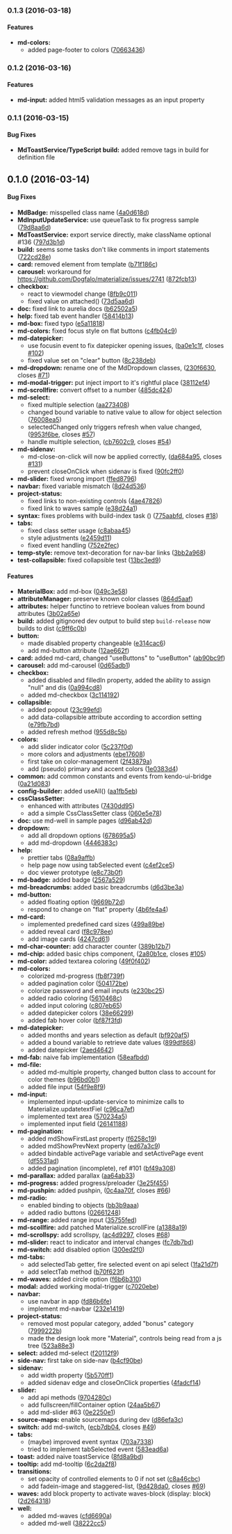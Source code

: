 ### 0.1.3 (2016-03-18)

#### Features

* **md-colors:**
  * added page-footer to colors ([70663436](https://github.com/aurelia-ui-toolkits/aurelia-materialize-bridge/commit/706634364ee5b5388e8335b4cf9d7795e2e04c85))

### 0.1.2 (2016-03-16)

#### Features

* **md-input:** added html5 validation messages as an input property

### 0.1.1 (2016-03-15)


#### Bug Fixes

* **MdToastService/TypeScript build:** added remove tags in build for definition file

## 0.1.0 (2016-03-14)


#### Bug Fixes

* **MdBadge:** misspelled class name ([4a0d618d](https://github.com/aurelia-ui-toolkits/aurelia-materialize-bridge/commit/4a0d618d1c9247e332e0bdf8533632e5e6211190))
* **MdInputUpdateService:** use queueTask to fix progress sample ([79d8aa6d](https://github.com/aurelia-ui-toolkits/aurelia-materialize-bridge/commit/79d8aa6dfa9893a4a73b5128890434d029ea8bc9))
* **MdToastService:** export service directly, make className optional #136 ([797d3b1d](https://github.com/aurelia-ui-toolkits/aurelia-materialize-bridge/commit/797d3b1d26aca26879c0a3beed4f9828b6bdec5e))
* **build:** seems some tasks don't like comments in import statements ([722cd28e](https://github.com/aurelia-ui-toolkits/aurelia-materialize-bridge/commit/722cd28ee9c5b8500e50d0988b3002bb70dd970a))
* **card:** removed <card> element from template ([b71f186c](https://github.com/aurelia-ui-toolkits/aurelia-materialize-bridge/commit/b71f186ca6666bcf9ad94a214939f977aee25825))
* **carousel:** workaround for https://github.com/Dogfalo/materialize/issues/2741 ([872fcb13](https://github.com/aurelia-ui-toolkits/aurelia-materialize-bridge/commit/872fcb136d9764c868c867efc28a714e824d8f95))
* **checkbox:**
  * react to viewmodel change ([8fb9c011](https://github.com/aurelia-ui-toolkits/aurelia-materialize-bridge/commit/8fb9c01120027cd4f07b6437bc9afc26b87fd600))
  * fixed value on attached() ([73d5aa6d](https://github.com/aurelia-ui-toolkits/aurelia-materialize-bridge/commit/73d5aa6d1e7c677f15825c6e265d51d8c858a382))
* **doc:** fixed link to aurelia docs ([b62502a5](https://github.com/aurelia-ui-toolkits/aurelia-materialize-bridge/commit/b62502a5ec045ea28833888d6f8109cf9a9c9cf1))
* **help:** fixed tab event handler ([58414b13](https://github.com/aurelia-ui-toolkits/aurelia-materialize-bridge/commit/58414b13ea5107e223e97dc143e617ce78abf2c5))
* **md-box:** fixed typo ([e5a11818](https://github.com/aurelia-ui-toolkits/aurelia-materialize-bridge/commit/e5a11818c5e07e89bb0502ad0823479e10503ad8))
* **md-colors:** fixed focus style on flat buttons ([c4fb04c9](https://github.com/aurelia-ui-toolkits/aurelia-materialize-bridge/commit/c4fb04c9c6626c78a0447bfcb8c7a00c035370bf))
* **md-datepicker:**
  * use focusin event to fix datepicker opening issues, ([ba0e1c1f](https://github.com/aurelia-ui-toolkits/aurelia-materialize-bridge/commit/ba0e1c1fd94d9465f997238f0b2520df54b17a0b), closes [#102](https://github.com/aurelia-ui-toolkits/aurelia-materialize-bridge/issues/102))
  * fixed value set on "clear" button ([8c238deb](https://github.com/aurelia-ui-toolkits/aurelia-materialize-bridge/commit/8c238debb74bfcfbbc86a1db31c1d875e0fffd2c))
* **md-dropdown:** rename one of the MdDropdown classes, ([230f6630](https://github.com/aurelia-ui-toolkits/aurelia-materialize-bridge/commit/230f6630973eb6c3f27be6b8227665373387d120), closes [#71](https://github.com/aurelia-ui-toolkits/aurelia-materialize-bridge/issues/71))
* **md-modal-trigger:** put inject import to it's rightful place ([38112ef4](https://github.com/aurelia-ui-toolkits/aurelia-materialize-bridge/commit/38112ef492a5e3032dde8343bbebf6a6c89bb5a0))
* **md-scrollfire:** convert offset to a number ([485dc424](https://github.com/aurelia-ui-toolkits/aurelia-materialize-bridge/commit/485dc424ff0906bc40c8745861243f11da9e283f))
* **md-select:**
  * fixed multiple selection ([aa273408](https://github.com/aurelia-ui-toolkits/aurelia-materialize-bridge/commit/aa273408e7f2241c159f0318434c915c7a3f1394))
  * changed bound variable to native value to allow for object selection ([76008ea5](https://github.com/aurelia-ui-toolkits/aurelia-materialize-bridge/commit/76008ea5be16cd995c17f2dbe54449cf259be05d))
  * selectedChanged only triggers refresh when value changed, ([9953f6be](https://github.com/aurelia-ui-toolkits/aurelia-materialize-bridge/commit/9953f6bee3697ce6ba7b79e46f01b894a091bcdb), closes [#57](https://github.com/aurelia-ui-toolkits/aurelia-materialize-bridge/issues/57))
  * handle multiple selection, ([cb7602c9](https://github.com/aurelia-ui-toolkits/aurelia-materialize-bridge/commit/cb7602c9a58fbb010cdc88afa396a3934d5579b9), closes [#54](https://github.com/aurelia-ui-toolkits/aurelia-materialize-bridge/issues/54))
* **md-sidenav:**
  * md-close-on-click will now be applied correctly, ([da684a95](https://github.com/aurelia-ui-toolkits/aurelia-materialize-bridge/commit/da684a955d2c8c13cc1eb17eec173819032dfba8), closes [#131](https://github.com/aurelia-ui-toolkits/aurelia-materialize-bridge/issues/131))
  * prevent closeOnClick when sidenav is fixed ([90fc2ff0](https://github.com/aurelia-ui-toolkits/aurelia-materialize-bridge/commit/90fc2ff09ccb48768c4595dfd8a0704748ac1b1c))
* **md-slider:** fixed wrong import ([ffed8796](https://github.com/aurelia-ui-toolkits/aurelia-materialize-bridge/commit/ffed879683bbb671e869f1944dc6b49efb0cc502))
* **navbar:** fixed variable mismatch ([8d24d536](https://github.com/aurelia-ui-toolkits/aurelia-materialize-bridge/commit/8d24d53629b6474ca24ced1d15cc0b1f48fc177b))
* **project-status:**
  * fixed links to non-existing controls ([4ae47826](https://github.com/aurelia-ui-toolkits/aurelia-materialize-bridge/commit/4ae478262c87d3263d280b5df9a020bc3dce83f0))
  * fixed link to waves sample ([e38d24a1](https://github.com/aurelia-ui-toolkits/aurelia-materialize-bridge/commit/e38d24a1748bf67e828415207bb5b450befa4f09))
* **syntax:** fixes problems with build-index task () ([775aabfd](https://github.com/aurelia-ui-toolkits/aurelia-materialize-bridge/commit/775aabfdb3a1a48264ca87388078793f77fa084c), closes [#18](https://github.com/aurelia-ui-toolkits/aurelia-materialize-bridge/issues/18))
* **tabs:**
  * fixed class setter usage ([c8abaa45](https://github.com/aurelia-ui-toolkits/aurelia-materialize-bridge/commit/c8abaa45df3c77fc0ee47df13602c790a89c4188))
  * style adjustments ([e2459d11](https://github.com/aurelia-ui-toolkits/aurelia-materialize-bridge/commit/e2459d11d53f103699a7c29353eaa8f7eb1286c8))
  * fixed event handling ([752e2fec](https://github.com/aurelia-ui-toolkits/aurelia-materialize-bridge/commit/752e2fecd5b514e82949aff3ca163cd86b127e29))
* **temp-style:** remove text-decoration for nav-bar links ([3bb2a968](https://github.com/aurelia-ui-toolkits/aurelia-materialize-bridge/commit/3bb2a968652b87f7c6904e44f55721bae2d94519))
* **test-collapsible:** fixed collapsible test ([13bc3ed9](https://github.com/aurelia-ui-toolkits/aurelia-materialize-bridge/commit/13bc3ed91a5feb9a3fcec5b9e438dc1bf994cec3))


#### Features

* **MaterialBox:** add md-box ([049c3e58](https://github.com/aurelia-ui-toolkits/aurelia-materialize-bridge/commit/049c3e585027ce78b1fbe02792cb3b93564d5ef8))
* **attributeManager:** preserve known color classes ([864d5aaf](https://github.com/aurelia-ui-toolkits/aurelia-materialize-bridge/commit/864d5aaf30ae2e1b862500bbdea18f186abf3723))
* **attributes:** helper functino to retrieve boolean values from bound attributes ([3b02a65e](https://github.com/aurelia-ui-toolkits/aurelia-materialize-bridge/commit/3b02a65e9e9821cd735504de66055303b9e11ff1))
* **build:** added gitignored dev output to build step `build-release` now builds to dist ([c9ff6c0b](https://github.com/aurelia-ui-toolkits/aurelia-materialize-bridge/commit/c9ff6c0bd4719bfd3d19b16bf241d83d2d7d5227))
* **button:**
  * made disabled property changeable ([e314cac6](https://github.com/aurelia-ui-toolkits/aurelia-materialize-bridge/commit/e314cac6c82df05b1b94a971399ea732beaaedb7))
  * add md-button attribute ([12ae662f](https://github.com/aurelia-ui-toolkits/aurelia-materialize-bridge/commit/12ae662f8c081585213afef1ecd26a3bf457def8))
* **card:** added md-card, changed "useButtons" to "useButton" ([ab90bc9f](https://github.com/aurelia-ui-toolkits/aurelia-materialize-bridge/commit/ab90bc9fdf2b08318e38f184366e6dcdf6a7d978))
* **carousel:** add md-carousel ([0d65adb1](https://github.com/aurelia-ui-toolkits/aurelia-materialize-bridge/commit/0d65adb14c56d7c5f91a7224905c56fdd639a5dc))
* **checkbox:**
  * added disabled and filledIn property, added the ability to assign "null" and dis ([0a994cd8](https://github.com/aurelia-ui-toolkits/aurelia-materialize-bridge/commit/0a994cd8740fc02bfcb1176d391a735892ab87a4))
  * added md-checkbox ([3c114192](https://github.com/aurelia-ui-toolkits/aurelia-materialize-bridge/commit/3c1141926b5751690beb24594371c1fa4070f00c))
* **collapsible:**
  * added popout ([23c99efd](https://github.com/aurelia-ui-toolkits/aurelia-materialize-bridge/commit/23c99efd3b96a1b74afeefa52d87128df3c634df))
  * add data-collapsible attribute according to accordion setting ([e79fb7bd](https://github.com/aurelia-ui-toolkits/aurelia-materialize-bridge/commit/e79fb7bd80a51ba74a0a40fee12ab4a84befea46))
  * added refresh method ([955d8c5b](https://github.com/aurelia-ui-toolkits/aurelia-materialize-bridge/commit/955d8c5b16d394fbb7919e2da1995696224884cc))
* **colors:**
  * add slider indicator color ([5c237f0d](https://github.com/aurelia-ui-toolkits/aurelia-materialize-bridge/commit/5c237f0dbda7609b5a9228d0b0cc588be35754ee))
  * more colors and adjustments ([ebe17608](https://github.com/aurelia-ui-toolkits/aurelia-materialize-bridge/commit/ebe17608d5f7e3a96ca29bc3fbf746a691c195fe))
  * first take on color-management ([2f43879a](https://github.com/aurelia-ui-toolkits/aurelia-materialize-bridge/commit/2f43879a0f2f92687d8fa48509fc7400cf84dac6))
  * add (pseudo) primary and accent colors ([1e0383d4](https://github.com/aurelia-ui-toolkits/aurelia-materialize-bridge/commit/1e0383d457e80b967e53c391089faf0b2d526f3f))
* **common:** add common constants and events from kendo-ui-bridge ([0a21d083](https://github.com/aurelia-ui-toolkits/aurelia-materialize-bridge/commit/0a21d08321b4074cf15d323d46f723e0f1354b96))
* **config-builder:** added useAll() ([aa1fb5eb](https://github.com/aurelia-ui-toolkits/aurelia-materialize-bridge/commit/aa1fb5eb87007cecd3e77ac5e08edfeea5b0aae1))
* **cssClassSetter:**
  * enhanced with attributes ([7430dd95](https://github.com/aurelia-ui-toolkits/aurelia-materialize-bridge/commit/7430dd95383038714deb250e8ac70efd18b9eca0))
  * add a simple CssClassSetter class ([060e5e78](https://github.com/aurelia-ui-toolkits/aurelia-materialize-bridge/commit/060e5e78bb7076e1c385fef644c70b460c83a346))
* **doc:** use md-well in sample pages ([d96ab42d](https://github.com/aurelia-ui-toolkits/aurelia-materialize-bridge/commit/d96ab42da546b7ab464db6cf0cb630ec2a7402af))
* **dropdown:**
  * add  all dropdown options ([678695a5](https://github.com/aurelia-ui-toolkits/aurelia-materialize-bridge/commit/678695a57aaa5f34522ca8af25920d0a8d0cfba6))
  * add md-dropdown ([4446383c](https://github.com/aurelia-ui-toolkits/aurelia-materialize-bridge/commit/4446383c1aceea232eeb21e69a12fc55b8248b10))
* **help:**
  * prettier tabs ([08a9affb](https://github.com/aurelia-ui-toolkits/aurelia-materialize-bridge/commit/08a9affb4f0317137ad5a9e1b3a7c9167836cece))
  * help page now using tabSelected event ([c4ef2ce5](https://github.com/aurelia-ui-toolkits/aurelia-materialize-bridge/commit/c4ef2ce520c41637342c94012b9261b856c25ab1))
  * doc viewer prototype ([e8c73b0f](https://github.com/aurelia-ui-toolkits/aurelia-materialize-bridge/commit/e8c73b0f9e910dbd385863a808c17bc432e35cf4))
* **md-badge:** added badge ([2567a529](https://github.com/aurelia-ui-toolkits/aurelia-materialize-bridge/commit/2567a529def8a128e9603d9ab7fa9f5bffbf75ae))
* **md-breadcrumbs:** added basic breadcrumbs ([d6d3be3a](https://github.com/aurelia-ui-toolkits/aurelia-materialize-bridge/commit/d6d3be3aa56a2db73653f7cc7b592b37c518b899))
* **md-button:**
  * added floating option ([9669b72d](https://github.com/aurelia-ui-toolkits/aurelia-materialize-bridge/commit/9669b72dfaa248cab5c7543c1e3e3995f9eebb00))
  * respond to change on "flat" property ([4b6fe4a4](https://github.com/aurelia-ui-toolkits/aurelia-materialize-bridge/commit/4b6fe4a4b98cc11d8ed540e008ce1abba80e2630))
* **md-card:**
  * implemented predefined card sizes ([499a89be](https://github.com/aurelia-ui-toolkits/aurelia-materialize-bridge/commit/499a89beea11b7fe7a51aac3a91418b9ef511710))
  * added reveal card ([f8c978ee](https://github.com/aurelia-ui-toolkits/aurelia-materialize-bridge/commit/f8c978ee58adaaf147a73abfeccbc0693a3c556b))
  * add image cards ([4247cd61](https://github.com/aurelia-ui-toolkits/aurelia-materialize-bridge/commit/4247cd6174f41c090913baab446fc18d39a745bb))
* **md-char-counter:** add character counter ([389b12b7](https://github.com/aurelia-ui-toolkits/aurelia-materialize-bridge/commit/389b12b70bc0990542042c4aaf1bdd1ccbe848f9))
* **md-chip:** added basic chips component, ([2a80b1ce](https://github.com/aurelia-ui-toolkits/aurelia-materialize-bridge/commit/2a80b1ce4e3a92b95244756d78eea171b2189bfa), closes [#105](https://github.com/aurelia-ui-toolkits/aurelia-materialize-bridge/issues/105))
* **md-color:** added textarea coloring ([49f0f402](https://github.com/aurelia-ui-toolkits/aurelia-materialize-bridge/commit/49f0f4029f15a24a8078157e2f143add5a24cc50))
* **md-colors:**
  * colorized md-progress ([fb8f739f](https://github.com/aurelia-ui-toolkits/aurelia-materialize-bridge/commit/fb8f739f4d19fb4e21ace182e47ff28248c5ae4a))
  * added pagination color ([504172be](https://github.com/aurelia-ui-toolkits/aurelia-materialize-bridge/commit/504172be0ff4d8967b64874aa86a9f4139b5f2e1))
  * colorize password and email inputs ([e230bc25](https://github.com/aurelia-ui-toolkits/aurelia-materialize-bridge/commit/e230bc2514121583c244703dcbf55173445e04bd))
  * added radio coloring ([5610468c](https://github.com/aurelia-ui-toolkits/aurelia-materialize-bridge/commit/5610468c536313160bf6acf4472b8af919b3a9f4))
  * added input coloring ([c807eb65](https://github.com/aurelia-ui-toolkits/aurelia-materialize-bridge/commit/c807eb65a5162836c1bc714f83ee1e28c97122cc))
  * added datepicker colors ([38e66299](https://github.com/aurelia-ui-toolkits/aurelia-materialize-bridge/commit/38e662999204a2d103d1c103fa75d1df3893e333))
  * added fab hover color ([bf87f3fd](https://github.com/aurelia-ui-toolkits/aurelia-materialize-bridge/commit/bf87f3fd8cee313846a4494758a3e406bdf2323e))
* **md-datepicker:**
  * added months and years selection as default ([bf920af5](https://github.com/aurelia-ui-toolkits/aurelia-materialize-bridge/commit/bf920af5e9b0d2b1eb792a2e99e0aed40c159cd2))
  * added a bound variable to retrieve date values ([899df868](https://github.com/aurelia-ui-toolkits/aurelia-materialize-bridge/commit/899df8686cbaca45329a89328d708ffa1cca7107))
  * added datepicker ([2aed4642](https://github.com/aurelia-ui-toolkits/aurelia-materialize-bridge/commit/2aed4642e6973eed9f66fef90ae0d1cc123bf16b))
* **md-fab:** naive fab implementation ([58eafbdd](https://github.com/aurelia-ui-toolkits/aurelia-materialize-bridge/commit/58eafbdd52c466c0d417ac4884d2a474d0ca5a28))
* **md-file:**
  * added md-multiple property, changed button class to account for color themes ([b96bd0b1](https://github.com/aurelia-ui-toolkits/aurelia-materialize-bridge/commit/b96bd0b12d0864b4546f1303ff34046cce9ed8ee))
  * added file input ([54f9e8f9](https://github.com/aurelia-ui-toolkits/aurelia-materialize-bridge/commit/54f9e8f91598c21fe0854ce473e04be96aea6e44))
* **md-input:**
  * implemented input-update-service to minimize calls to Materialize.updatetextFiel ([c96ca7ef](https://github.com/aurelia-ui-toolkits/aurelia-materialize-bridge/commit/c96ca7ef6d39e1b0564ec4c78b6d1183baf58f5d))
  * implemented text area ([570234a5](https://github.com/aurelia-ui-toolkits/aurelia-materialize-bridge/commit/570234a5860fe3cb0baf87b3d580c2dbfbefd38e))
  * implemented input field ([26141188](https://github.com/aurelia-ui-toolkits/aurelia-materialize-bridge/commit/26141188c942c2f379db785a2474a026e986bdc6))
* **md-pagination:**
  * added mdShowFirstLast property ([f6258c19](https://github.com/aurelia-ui-toolkits/aurelia-materialize-bridge/commit/f6258c192adccf63841180db2c1e6172ddd4242a))
  * added mdShowPrevNext property ([ed67a3c9](https://github.com/aurelia-ui-toolkits/aurelia-materialize-bridge/commit/ed67a3c9a163abb6a9b0ca36a8ab0d1d35a7a58d))
  * added bindable activePage variable and setActivePage event ([df5531ad](https://github.com/aurelia-ui-toolkits/aurelia-materialize-bridge/commit/df5531ade99c493d6e94b00c8b52b57b44974063))
  * added pagination (incomplete), ref #101 ([bf49a308](https://github.com/aurelia-ui-toolkits/aurelia-materialize-bridge/commit/bf49a308efff35e9a24a47d88a1f6598d32b3dd0))
* **md-parallax:** added parallax ([aa64ab33](https://github.com/aurelia-ui-toolkits/aurelia-materialize-bridge/commit/aa64ab336ea4f7a3a2f1ffb13b6eee148ca4f788))
* **md-progress:** added progress/preloader ([3e25f455](https://github.com/aurelia-ui-toolkits/aurelia-materialize-bridge/commit/3e25f4559f7805cf5ae0e1c1f1b3e925fbabdd04))
* **md-pushpin:** added pushpin, ([0c4aa70f](https://github.com/aurelia-ui-toolkits/aurelia-materialize-bridge/commit/0c4aa70f0bb7a9c2242063effdc19057c616e53c), closes [#66](https://github.com/aurelia-ui-toolkits/aurelia-materialize-bridge/issues/66))
* **md-radio:**
  * enabled binding to objects ([bb3b9aaa](https://github.com/aurelia-ui-toolkits/aurelia-materialize-bridge/commit/bb3b9aaa5045ffc6d27e708cbf88e52c6639feb1))
  * added radio buttons ([02661248](https://github.com/aurelia-ui-toolkits/aurelia-materialize-bridge/commit/02661248c6324b38a4c3f77b1be05ce70c4ca5e3))
* **md-range:** added range input ([35755fed](https://github.com/aurelia-ui-toolkits/aurelia-materialize-bridge/commit/35755feda540fb09564775b2e78e81e56e2814d7))
* **md-scollfire:** add patched Materialize.scrollFire ([a1388a19](https://github.com/aurelia-ui-toolkits/aurelia-materialize-bridge/commit/a1388a1947e78f57f9975a5385b6ed9ba3e6c290))
* **md-scrollspy:** add scrollspy, ([ac4d9297](https://github.com/aurelia-ui-toolkits/aurelia-materialize-bridge/commit/ac4d92978f12e71d99b2fcf2eaedaa367af2e099), closes [#68](https://github.com/aurelia-ui-toolkits/aurelia-materialize-bridge/issues/68))
* **md-slider:** react to indicator and interval changes ([fc7db7bd](https://github.com/aurelia-ui-toolkits/aurelia-materialize-bridge/commit/fc7db7bd5d52d1d804c440ca2b6cf026f7e41aa6))
* **md-switch:** add disabled option ([300ed2f0](https://github.com/aurelia-ui-toolkits/aurelia-materialize-bridge/commit/300ed2f017304d1b00adbf9c9e4ef65b68771c9d))
* **md-tabs:**
  * add selectedTab getter, fire selected event on api select ([1fa21d7f](https://github.com/aurelia-ui-toolkits/aurelia-materialize-bridge/commit/1fa21d7f90e3b070ff513298bb2d3fc5a723e2dc))
  * add selectTab method ([b70f623f](https://github.com/aurelia-ui-toolkits/aurelia-materialize-bridge/commit/b70f623fdf006225a419b7a2ccfe4eca068aa5b2))
* **md-waves:** added circle option ([f6b6b310](https://github.com/aurelia-ui-toolkits/aurelia-materialize-bridge/commit/f6b6b310c290c5b93402e3b5b4b7e217af603d39))
* **modal:** added working modal-trigger ([c7020ebe](https://github.com/aurelia-ui-toolkits/aurelia-materialize-bridge/commit/c7020ebe79c2777ee2bae0db7db5cb22498355b5))
* **navbar:**
  * use navbar in app ([fd86b6fe](https://github.com/aurelia-ui-toolkits/aurelia-materialize-bridge/commit/fd86b6fe214c1877e3d7be5a26ff458498a4c724))
  * implement md-navbar ([232e1419](https://github.com/aurelia-ui-toolkits/aurelia-materialize-bridge/commit/232e14197a8fed0fe5e9f04861cf9c9eb73e30f7))
* **project-status:**
  * removed most popular category, added "bonus" category ([7999222b](https://github.com/aurelia-ui-toolkits/aurelia-materialize-bridge/commit/7999222b56475134b99078d30a47701b114bb760))
  * made the design look more "Material", controls being read from a js tree ([523a88e3](https://github.com/aurelia-ui-toolkits/aurelia-materialize-bridge/commit/523a88e3f39864108e679fcf196d1fac8f364755))
* **select:** added md-select ([f20112f9](https://github.com/aurelia-ui-toolkits/aurelia-materialize-bridge/commit/f20112f980373fdfde0b14a609c57dc1afbcfe03))
* **side-nav:** first take on side-nav ([b4cf90be](https://github.com/aurelia-ui-toolkits/aurelia-materialize-bridge/commit/b4cf90beb656ad50494f7b658a8eaa2243eec29a))
* **sidenav:**
  * add width property ([5b570ff1](https://github.com/aurelia-ui-toolkits/aurelia-materialize-bridge/commit/5b570ff17c020fa660e7bb373969c451c12d3fab))
  * added sidenav edge and closeOnClick properties ([4fadcf14](https://github.com/aurelia-ui-toolkits/aurelia-materialize-bridge/commit/4fadcf1401a2f5c6c80939ddaa55da647bc17947))
* **slider:**
  * add api methods ([9704280c](https://github.com/aurelia-ui-toolkits/aurelia-materialize-bridge/commit/9704280c180de5aa6b636f2cdab85035c885e351))
  * add fullscreen/fillContainer option ([24aa5b67](https://github.com/aurelia-ui-toolkits/aurelia-materialize-bridge/commit/24aa5b673da8545a57f5e3dd7ac8fcacd6af6170))
  * add md-slider #63 ([0e2250e1](https://github.com/aurelia-ui-toolkits/aurelia-materialize-bridge/commit/0e2250e1d3fa115470f37b5401d725370f8df963))
* **source-maps:** enable sourcemaps during dev ([d86efa3c](https://github.com/aurelia-ui-toolkits/aurelia-materialize-bridge/commit/d86efa3c54b505a88dc1eb2b523e9f1bd3436f9d))
* **switch:** add md-switch, ([ecb7db04](https://github.com/aurelia-ui-toolkits/aurelia-materialize-bridge/commit/ecb7db0471533754a7f195538fb77e6cce3ea515), closes [#49](https://github.com/aurelia-ui-toolkits/aurelia-materialize-bridge/issues/49))
* **tabs:**
  * (maybe) improved event syntax ([703a7338](https://github.com/aurelia-ui-toolkits/aurelia-materialize-bridge/commit/703a7338c2730ad832c0685f737597d4ee557683))
  * tried to implement tabSelected event ([583ead6a](https://github.com/aurelia-ui-toolkits/aurelia-materialize-bridge/commit/583ead6aaff4abf5d6822646911704ba5078e679))
* **toast:** added naive toastService ([8fd8a9bd](https://github.com/aurelia-ui-toolkits/aurelia-materialize-bridge/commit/8fd8a9bdf5f6f8a6e8e7dcd4257c9dd0cf6787e5))
* **tooltip:** add md-tooltip ([6c2da2f8](https://github.com/aurelia-ui-toolkits/aurelia-materialize-bridge/commit/6c2da2f852ae759c5df068c5c059116cae06ad9f))
* **transitions:**
  * set opacity of controlled elements to 0 if not set ([c8a46cbc](https://github.com/aurelia-ui-toolkits/aurelia-materialize-bridge/commit/c8a46cbcea0826f2e29929b57b8334659a7292b3))
  * add fadein-image and staggered-list, ([9d428da0](https://github.com/aurelia-ui-toolkits/aurelia-materialize-bridge/commit/9d428da001f55b3a3a1220f201da58eecd1be777), closes [#69](https://github.com/aurelia-ui-toolkits/aurelia-materialize-bridge/issues/69))
* **waves:** add block property to activate waves-block (display: block) ([2d264318](https://github.com/aurelia-ui-toolkits/aurelia-materialize-bridge/commit/2d2643189b8c109c4547d6cc3c3866a752346e1e))
* **well:**
  * added md-waves ([cfd6690a](https://github.com/aurelia-ui-toolkits/aurelia-materialize-bridge/commit/cfd6690a3fc98b6b9a4cc0803ff980c4937b3fc2))
  * added md-well ([38222cc5](https://github.com/aurelia-ui-toolkits/aurelia-materialize-bridge/commit/38222cc5f8fdb145e56a8df05dc78c286ae8c0a8))
